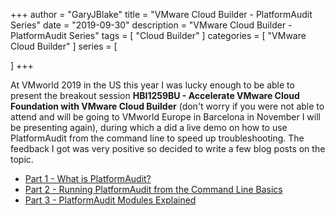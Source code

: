 +++
author = "GaryJBlake"
title = "VMware Cloud Builder - PlatformAudit Series"
date = "2019-09-30"
description = "VMware Cloud Builder - PlatformAudit Series"
tags = [
    "Cloud Builder"
]
categories = [
    "VMware Cloud Builder"
]
series = [

]
+++

At VMworld 2019 in the US this year I was lucky enough to be able to present the breakout session **HBI1259BU - Accelerate VMware Cloud Foundation with VMware Cloud Builder** (don't worry if you were not able to attend and will be going to VMworld Europe in Barcelona in November I will be presenting again), during which a did a live demo on how to use PlatformAudit from the command line to speed up troubleshooting. The feedback I got was very positive so decided to write a few blog posts on the topic.

* [Part 1 - What is PlatformAudit?](/archive/2019/cb-platformaudit-series-01)  
* [Part 2 - Running PlatformAudit from the Command Line Basics]()
* [Part 3 - PlatformAudit Modules Explained]()
